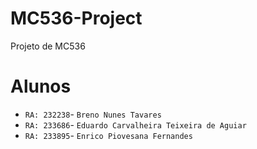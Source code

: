 # MC536-Project
Projeto de MC536

# Alunos
* `RA: 232238`- `Breno Nunes Tavares`
* `RA: 233686`- `Eduardo Carvalheira Teixeira de Aguiar`
* `RA: 233895`- `Enrico Piovesana Fernandes`

